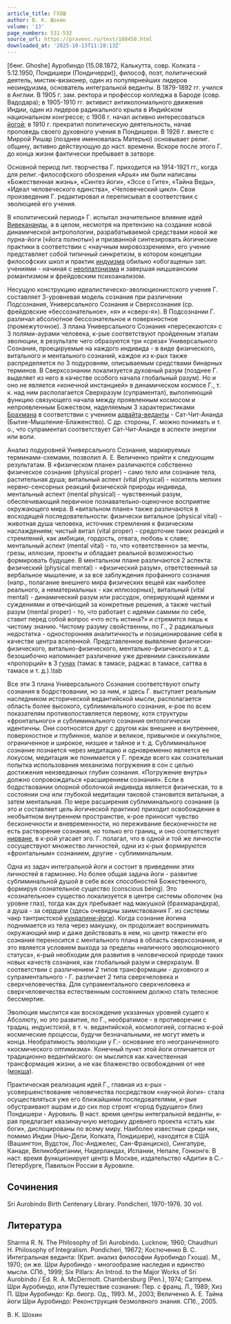 ```yaml
---
article_title: ГХОШ
author: В. К. Шохин
volume: '13'
page_numbers: 531-532
source_url: https://pravenc.ru/text/168450.html
downloaded_at: '2025-10-13T11:28:13Z'
---
```


[бенг. Ghoshe] Ауробиндо (15.08.1872, Калькутта, совр. Колката - 5.12.1950, Пондишери (Пондичерри)), философ, поэт, политический деятель, мистик-визионер, один из популярнейших лидеров неоиндуизма, основатель интегральной веданты. В 1879-1892 гг. учился в Англии. В 1905 г. зам. ректора и профессор колледжа в Бароде (совр. Вадодара); в 1905-1910 гг. активист антиколониального движения Индии, один из лидеров радикального крыла в Индийском национальном конгрессе; с 1908 г. начал активно интересоваться [йогой](https://pravenc.ru/text/йогой.html); в 1910 г. прекратил политическую деятельность, начав проповедь своего духовного учения в Пондишери. В 1926 г. вместе с Миррой Ришар (позднее именовалась Матерью) основывает религ. общину, активно действующую до наст. времени. Вскоре после этого Г. до конца жизни фактически пребывает в затворе.

Основной период лит. творчества Г. приходится на 1914-1921 гг., когда для религ.-философского обозрения «Арья» им были написаны «Божественная жизнь», «Синтез йоги», «Эссе о Гите», «Тайна Веды», «Идеал человеческого единства», «Человеческий цикл». Свои произведения Г. редактировал и переписывал в соответствии с эволюцией его учения.

В «политический период» Г. испытал значительное влияние идей [Вивекананды](https://pravenc.ru/text/Вивекананды.html), а в целом, несмотря на претензию на создание новой динамической антропологии, разрабатываемой средствами новой же пурна-йоги («йога полноты») и призванной синтезировать йогические практики в соответствии с «научным мировоззрением», его учение представляет собой типичный синкретизм, в котором концепции философских школ и практик [индуизма](https://pravenc.ru/text/индуизма.html) обильно «обогащены» зап. учениями - начиная с [неоплатонизма](https://pravenc.ru/text/неоплатонизма.html) и завершая ницшеанским романтизмом и фрейдовским психоанализом.

Несущую конструкцию идеалистическо-эволюционистского учения Г. составляет 3-уровневая модель сознания при различении Подсознания, Универсального Сознания и Сверхсознания (ср. фрейдовские «бессознательное», «я» и «сверх-я»). В Подсознании Г. различал абсолютное бессознательное и поверхностное (промежуточное). 3 плана Универсального Сознания «пересекаются» с 3 полями-аурами человека, к-рые соответствуют пройденным этапам эволюции, в результате чего образуются три «среза» Универсального Сознания, проецируемые на каждого индивида - в виде физического, витального и ментального сознаний, каждое из к-рых также распределяется по 3 подуровням, описываемым средствами бинарных терминов. В Сверхсознании локализуется духовный разум (позднее Г. выделяет из него в качестве особого начала глобальный разум). Но и оно не является «конечной инстанцией» в динамическом космосе Г., т. к. над ним располагается Сверхразум (супраментал), выполняющий функцию связующего начала между проявленным космосом и непроявленным Божеством, наделяемым 3 характеристиками [Брахмана](https://pravenc.ru/text/Брахмана.html) в соответствии с учением [адвайта-веданты](https://pravenc.ru/text/адвайта-веданты.html) - Сат-Чит-Ананда (Бытие-Мышление-Блаженство). С др. стороны, Г. можно понимать и т. о., что супраментал соответствует Сат-Чит-Ананде в аспекте энергии или воли.

Анализ подуровней Универсального Сознания, маркируемых терминами-схемами, позволил А. Е. Величенко прийти к следующим результатам. В «физическом плане» различаются собственно физическое сознание (physical proper) - cамо тело или сознание тела, растительная душа; витальный аспект (vital physical) - носитель мелких нервно-сенсорных реакций физической природы индивида, ментальный аспект (mental physical) - чувственный разум, обеспечивающий первичное познавательно-оценочное восприятие окружающего мира. В «витальном плане» также различаются в восходящей последовательности: физически витальное (physical vital) - животная душа человека, источник стремления к физическим наслаждениям; чистый витал (vital proper) - средоточие таких реакций и стремлений, как амбиции, гордость, отвага, любовь к славе; ментальный аспект (mental vital) - то, что «ответственно» за мечты, грезы, иллюзии, проекты и обладает реальной возможностью формировать будущее. В ментальном плане различаются 2 аспекта: физический (physical mental) - «физический разум», ответственный за вербальное мышление, и за все заблуждения профанного сознания (напр., полагание внешнего мира физических вещей как наиболее реального, а нематериальных - как иллюзорных), витальный (vital mental) - динамический разум или рассудок, оперирующий идеями и суждениями и отвечающий за конкретные решения, а также чистый разум (mental proper) - то, что работает с идеями самими по себе, ставит перед собой вопрос «что есть истина?» и стремится лишь к чистому знанию. Чистому разуму свойственны, по Г., 2 радикальных недостатка - односторонняя аналитичность и позиционирование себя в качестве центра вселенной. Представленное выявление физически-физического, витально-физического, ментально-физического и т. д. безошибочно напоминает различение уже древними санкхьяиками «пропорций» в 3 [гунах](https://pravenc.ru/text/гунах.html) (тамас в тамасе, раджас в тамасе, саттва в тамасе и т. д.).\tab

Все эти 3 плана Универсального Сознания соответствуют опыту сознания в бодрствовании, но за ним, и здесь Г. выступает реальным наследником исторической ведантийской мысли, располагается область более высокого, сублиминального сознания, к-рое по всем показателям противопоставляется первому, хотя структуры «фронтального» и сублиминального сознания онтологически идентичны. Они соотносятся друг с другом как внешнее и внутреннее, поверхностное и глубинное, малое и великое, привычное и оккультное, ограниченное и широкое, низшее и тайное и т. д. Сублиминальное сознание познается через медитацию и одновременно является ее локусом, медитация же понимается у Г. прежде всего как сознательная попытка использования механизма погружения в сон с целью достижения неизведанных глубин сознания. «Погружение внутрь» должно сопровождаться «расширением сознания». Если в бодрствовании опорной оболочкой индивида является физическая, то в состоянии сна или глубокой медитации таковой становится витальная, а затем ментальная. По мере расширения сублиминального сознания (а это и составляет цель йогической практики) приходит освобождение в необъятном внутреннем пространстве, к-рое приносит чувство бесконечности и вневременности, но переживание бесконечности не есть растворение сознания, но только его границ, и оно соответствует [нирване](https://pravenc.ru/text/нирване.html), в к-рой угасает эго. Г. полагал, что в одной и той же личности сосуществуют множество личностей, одни из к-рых формируются «фронтальным» сознанием, другие - сублиминальным.

Одна из задач интегральной йоги и состоит в приведении этих личностей в гармонию. Но более общая задача йоги - развитие сублиминальной душой в себе всех способностей Божественного, формируя сознательное существо (conscious being). Это «сознательное» существо локализуется в центре системы оболочек (на уровне глаз), тогда как дух пребывает над макушкой (брахмарандхра), а душа - за сердцем (здесь очевидны заимствования Г. из системы чакр тантристской [кундалини-йоги](https://pravenc.ru/text/кундалини-йоги.html)). Когда сознание йогина поднимается из тела через макушку, он продолжает воспринимать окружающий мир и даже действовать в нем, но центр тяжести его сознания переносится с ментального плана в область сверхсознания, и это является условием выхода за пределы «наличного эволюционного статуса», к-рый необходим для развития в человеческой природе таких новых качеств сознания, как глобальный разум и сверхразум. В соответствии с различением 2 типов трансформации - духовного и супраментального - Г. различает 2 типа сверхчеловека и сверхчеловечества. Для супраментального сверхчеловека и сверхчеловечества естественным состоянием должно стать телесное бессмертие.

Эволюция мыслится как восхождение указанных уровней сущего к Абсолюту, но это развитие, по Г., необратимое - в противоречии с традиц. индуистской, в т. ч. ведантийской, космологией, согласно к-рой космические процессы, будучи безначальными, не могут иметь и конца. Необратимость эволюции у Г.- основание его неограниченного «космического оптимизма». Конечный пункт этой йоги отличается от традиционно ведантийского: он мыслится как качественная трансформация жизни, а не как блаженство освобождения от нее ([мокша](https://pravenc.ru/text/мокша.html)).

Практическая реализация идей Г., главная из к-рых - усовершенствование человечества посредством «научной йоги»- стала осуществляться уже его ближайшими последователями, к-рые обустраивают ашрам и до сих пор строят «город будущего» близ Пондишери - Ауровиль. В наст. время центры интегральной веданты, к-рая предлагает квазинаучную методику древнего проекта «стать как боги», дислоцированы по всему миру. Наиболее известные среди них, помимо Индии (Нью-Дели, Колката, Пондишери), находятся в США (Вашингтон, Вудсток, Лос-Анджелес, Сан-Франциско), Сингапуре, Канаде, Великобритании, Нидерландах, Испании, Непале, Гонконге. В наст. время функционирует центр в Москве, издательство «Адити» в С.-Петербурге, Павильон России в Ауровиле.

## Сочинения

Sri Aurobindo Birth Centenary Library. Pondicheri, 1970-1976. 30 vol.

## Литература

Sharma R. N. The Philosophy of Sri Aurobindo. Lucknow, 1960; Chaudhuri H. Philosophy of Integralism. Pondicheri, 19672; Костюченко В. С. Интегральная веданта: (Крит. анализ философии Ауробиндо Гхоша). М., 1970; он же. Шри Ауробиндо - многообразие наследия и единство мысли. СПб., 1999; Six Pillars: An Introd. to the Major Works of Sri Aurobindo / Ed. R. A. McDermott. Chambersburg (Pen.), 1974; Сатпрем. Шри Ауробиндо, или Путешествие сознания: Пер. с франц. Л., 1989; Хиз П. Шри Ауробиндо: Кр. биогр. Од., 1993. М., 2003; Величенко А. Е. Тайна йоги Шри Ауробиндо: Реконструкция безмолвного знания. СПб., 2005.

В. К. Шохин
